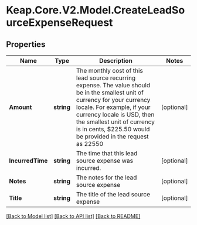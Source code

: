 # Keap.Core.V2.Model.CreateLeadSourceExpenseRequest

## Properties

Name | Type | Description | Notes
------------ | ------------- | ------------- | -------------
**Amount** | **string** | The monthly cost of this lead source recurring expense. The value should be in the smallest unit of currency for your currency locale. For example, if your currency locale is USD, then the smallest unit of currency is in cents, $225.50 would be provided in the request as 22550 | [optional] 
**IncurredTime** | **string** | The time that this lead source expense was incurred. | [optional] 
**Notes** | **string** | The notes for the lead source expense | [optional] 
**Title** | **string** | The title of the lead source expense | [optional] 

[[Back to Model list]](../README.md#documentation-for-models) [[Back to API list]](../README.md#documentation-for-api-endpoints) [[Back to README]](../README.md)


